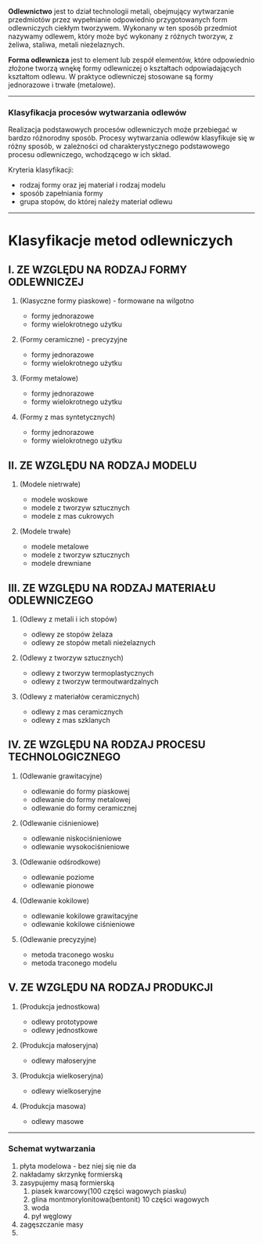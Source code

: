 **Odlewnictwo** jest to dział technologii metali, obejmujący wytwarzanie przedmiotów przez wypełnianie odpowiednio przygotowanych form odlewniczych ciekłym tworzywem. Wykonany w ten sposób przedmiot nazywamy odlewem, który może być wykonany z różnych tworzyw, z żeliwa, staliwa, metali nieżelaznych.

**Forma odlewnicza** jest to element lub zespół elementów, które odpowiednio złożone tworzą wnękę formy odlewniczej o kształtach odpowiadających kształtom odlewu. W praktyce odlewniczej stosowane są formy jednorazowe i trwałe (metalowe).

---

### Klasyfikacja procesów wytwarzania odlewów

Realizacja podstawowych procesów odlewniczych może przebiegać w bardzo różnorodny sposób.
Procesy wytwarzania odlewów klasyfikuje się w różny sposób, w zależności od charakterystycznego podstawowego procesu odlewniczego, wchodzącego w ich skład.

Kryteria klasyfikacji:
- rodzaj formy oraz jej materiał i rodzaj modelu
- sposób zapełniania formy
- grupa stopów, do której należy materiał odlewu
---

# Klasyfikacje metod odlewniczych

## I. ZE WZGLĘDU NA RODZAJ FORMY ODLEWNICZEJ

1. (Klasyczne formy piaskowe)  - formowane na wilgotno
   - formy jednorazowe  
   - formy wielokrotnego użytku

1. (Formy ceramiczne)  - precyzyjne
   - formy jednorazowe  
   - formy wielokrotnego użytku

3. (Formy metalowe)  
   - formy jednorazowe  
   - formy wielokrotnego użytku

4. (Formy z mas syntetycznych)  
   - formy jednorazowe  
   - formy wielokrotnego użytku

## II. ZE WZGLĘDU NA RODZAJ MODELU

1. (Modele nietrwałe)  
   - modele woskowe  
   - modele z tworzyw sztucznych  
   - modele z mas cukrowych

2. (Modele trwałe)  
   - modele metalowe  
   - modele z tworzyw sztucznych  
   - modele drewniane

## III. ZE WZGLĘDU NA RODZAJ MATERIAŁU ODLEWNICZEGO

1. (Odlewy z metali i ich stopów)  
   - odlewy ze stopów żelaza  
   - odlewy ze stopów metali nieżelaznych

2. (Odlewy z tworzyw sztucznych)  
   - odlewy z tworzyw termoplastycznych  
   - odlewy z tworzyw termoutwardzalnych

3. (Odlewy z materiałów ceramicznych)  
   - odlewy z mas ceramicznych  
   - odlewy z mas szklanych

## IV. ZE WZGLĘDU NA RODZAJ PROCESU TECHNOLOGICZNEGO

1. (Odlewanie grawitacyjne)  
   - odlewanie do formy piaskowej  
   - odlewanie do formy metalowej  
   - odlewanie do formy ceramicznej

2. (Odlewanie ciśnieniowe)  
   - odlewanie niskociśnieniowe  
   - odlewanie wysokociśnieniowe

3. (Odlewanie odśrodkowe)  
   - odlewanie poziome  
   - odlewanie pionowe

4. (Odlewanie kokilowe)  
   - odlewanie kokilowe grawitacyjne  
   - odlewanie kokilowe ciśnieniowe

5. (Odlewanie precyzyjne)  
   - metoda traconego wosku  
   - metoda traconego modelu

## V. ZE WZGLĘDU NA RODZAJ PRODUKCJI

1. (Produkcja jednostkowa)  
   - odlewy prototypowe  
   - odlewy jednostkowe

2. (Produkcja małoseryjna)  
   - odlewy małoseryjne

3. (Produkcja wielkoseryjna)  
   - odlewy wielkoseryjne

4. (Produkcja masowa)  
   - odlewy masowe

---

### Schemat wytwarzania

1. płyta modelowa - bez niej się nie da
2. nakładamy skrzynkę formierską
3.  zasypujemy masą formierską
	1. piasek kwarcowy(100 części wagowych piasku)
	2. glina montmorylonitowa(bentonit) 10 części wagowych
	3. woda 
	4. pył węglowy
4. zagęszczanie masy
5. 